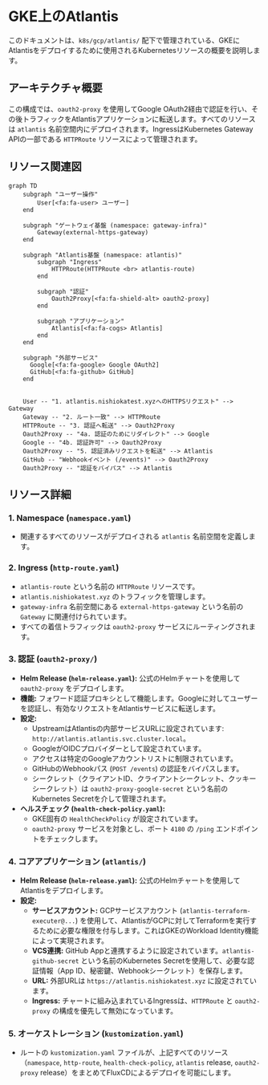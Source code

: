 # GKE上のAtlantis
このドキュメントは、`k8s/gcp/atlantis/` 配下で管理されている、GKEにAtlantisをデプロイするために使用されるKubernetesリソースの概要を説明します。

## アーキテクチャ概要
この構成では、`oauth2-proxy` を使用してGoogle OAuth2経由で認証を行い、その後トラフィックをAtlantisアプリケーションに転送します。すべてのリソースは `atlantis` 名前空間内にデプロイされます。IngressはKubernetes Gateway APIの一部である `HTTPRoute` リソースによって管理されます。

## リソース関連図
```mermaid
graph TD
    subgraph "ユーザー操作"
        User[<fa:fa-user> ユーザー]
    end

    subgraph "ゲートウェイ基盤 (namespace: gateway-infra)"
        Gateway(external-https-gateway)
    end

    subgraph "Atlantis基盤 (namespace: atlantis)"
        subgraph "Ingress"
            HTTPRoute(HTTPRoute <br> atlantis-route)
        end

        subgraph "認証"
            Oauth2Proxy[<fa:fa-shield-alt> oauth2-proxy]
        end

        subgraph "アプリケーション"
            Atlantis[<fa:fa-cogs> Atlantis]
        end
    end

    subgraph "外部サービス"
      Google[<fa:fa-google> Google OAuth2]
      GitHub[<fa:fa-github> GitHub]
    end


    User -- "1. atlantis.nishiokatest.xyzへのHTTPSリクエスト" --> Gateway
    Gateway -- "2. ルート一致" --> HTTPRoute
    HTTPRoute -- "3. 認証へ転送" --> Oauth2Proxy
    Oauth2Proxy -- "4a. 認証のためにリダイレクト" --> Google
    Google -- "4b. 認証許可" --> Oauth2Proxy
    Oauth2Proxy -- "5. 認証済みリクエストを転送" --> Atlantis
    GitHub -- "Webhookイベント (/events)" --> Oauth2Proxy
    Oauth2Proxy -- "認証をバイパス" --> Atlantis
```

## リソース詳細
### 1. Namespace (`namespace.yaml`)
- 関連するすべてのリソースがデプロイされる `atlantis` 名前空間を定義します。

### 2. Ingress (`http-route.yaml`)
- `atlantis-route` という名前の `HTTPRoute` リソースです。
- `atlantis.nishiokatest.xyz` のトラフィックを管理します。
- `gateway-infra` 名前空間にある `external-https-gateway` という名前の `Gateway` に関連付けられています。
- すべての着信トラフィックは `oauth2-proxy` サービスにルーティングされます。

### 3. 認証 (`oauth2-proxy/`)
- **Helm Release (`helm-release.yaml`):** 公式のHelmチャートを使用して `oauth2-proxy` をデプロイします。
- **機能:** フォワード認証プロキシとして機能します。Googleに対してユーザーを認証し、有効なリクエストをAtlantisサービスに転送します。
- **設定:**
    - UpstreamはAtlantisの内部サービスURLに設定されています: `http://atlantis.atlantis.svc.cluster.local`。
    - GoogleがOIDCプロバイダーとして設定されています。
    - アクセスは特定のGoogleアカウントリストに制限されています。
    - GitHubのWebhookパス (`POST /events`) の認証をバイパスします。
    - シークレット（クライアントID、クライアントシークレット、クッキーシークレット）は `oauth2-proxy-google-secret` という名前のKubernetes Secretを介して管理されます。
- **ヘルスチェック (`health-check-policy.yaml`):**
    - GKE固有の `HealthCheckPolicy` が設定されています。
    - `oauth2-proxy` サービスを対象とし、ポート `4180` の `/ping` エンドポイントをチェックします。

### 4. コアアプリケーション (`atlantis/`)
- **Helm Release (`helm-release.yaml`):** 公式のHelmチャートを使用してAtlantisをデプロイします。
- **設定:**
    - **サービスアカウント:** GCPサービスアカウント (`atlantis-terraform-executer@...`) を使用して、AtlantisがGCPに対してTerraformを実行するために必要な権限を付与します。これはGKEのWorkload Identity機能によって実現されます。
    - **VCS連携:** GitHub Appと連携するように設定されています。`atlantis-github-secret` という名前のKubernetes Secretを使用して、必要な認証情報（App ID、秘密鍵、Webhookシークレット）を保存します。
    - **URL:** 外部URLは `https://atlantis.nishiokatest.xyz` に設定されています。
    - **Ingress:** チャートに組み込まれているIngressは、`HTTPRoute` と `oauth2-proxy` の構成を優先して無効になっています。

### 5. オーケストレーション (`kustomization.yaml`)
- ルートの `kustomization.yaml` ファイルが、上記すべてのリソース（`namespace`, `http-route`, `health-check-policy`, `atlantis` release, `oauth2-proxy` release）をまとめてFluxCDによるデプロイを可能にします。
